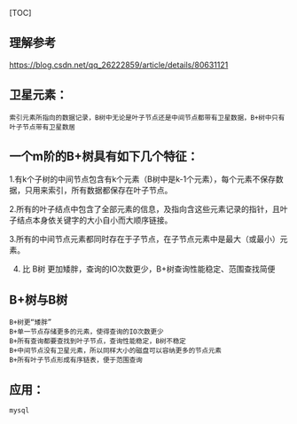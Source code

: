 [TOC]
## 理解参考
https://blog.csdn.net/qq_26222859/article/details/80631121


## 卫星元素：
    索引元素所指向的数据记录，B树中无论是叶子节点还是中间节点都带有卫星数据，B+树中只有叶子节点带有卫星数居


## 一个m阶的B+树具有如下几个特征：

   1.有k个子树的中间节点包含有k个元素（B树中是k-1个元素），每个元素不保存数据，只用来索引，所有数据都保存在叶子节点。

   2.所有的叶子结点中包含了全部元素的信息，及指向含这些元素记录的指针，且叶子结点本身依关键字的大小自小而大顺序链接。

   3.所有的中间节点元素都同时存在于子节点，在子节点元素中是最大（或最小）元素。

   4. 比 B树 更加矮胖，查询的IO次数更少，B+树查询性能稳定、范围查找简便



## B+树与B树
    B+树更“矮胖”
    B+单一节点存储更多的元素，使得查询的IO次数更少
    B+所有查询都要查找到叶子节点，查询性能稳定，B树不稳定
    B+中间节点没有卫星元素，所以同样大小的磁盘可以容纳更多的节点元素
    B+所有叶子节点形成有序链表，便于范围查询

## 应用：
    mysql
